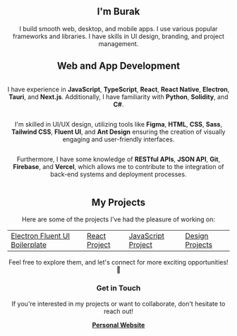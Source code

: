 <!-- Introduction -->
<div align="center">
  <h2>I'm Burak</h2>
  <p>I build smooth web, desktop, and mobile apps. I use various popular frameworks
and libraries. I have skills in UI design, branding, and project management.</p>
</div>

<!-- Skills and Technologies -->
<div align="center">
  <h2>Web and App Development</h2>
  
  <p style="display: inline-block; vertical-align: middle;">
    I have experience in
    <b>JavaScript</b>, 
    <b>TypeScript</b>, 
    <b>React</b>, 
    <b>React Native</b>, 
    <b>Electron</b>, 
    <b>Tauri</b>, and
    <b>Next.js</b>.
    Additionally, I have familiarity with
    <b>Python</b>, 
    <b>Solidity</b>, and
    <b>C#</b>.

  <p style="display: inline-block; vertical-align: middle;">
    I'm skilled in UI/UX design, utilizing tools like 
    <b>Figma</b>, 
    <b>HTML</b>, 
    <b>CSS</b>, 
    <b>Sass</b>, 
    <b>Tailwind CSS</b>, 
    <b>Fluent UI</b>, and
    <b>Ant Design</b>
    ensuring the creation of visually engaging and user-friendly interfaces.
  </p>
    
  <p style="display: inline-block; vertical-align: middle;">
    Furthermore, I have some knowledge of
    <b>RESTful APIs</b>,
    <b>JSON API</b>, 
    <b>Git</b>, 
    <b>Firebase</b>, and
    <b>Vercel</b>,
    which allows me to contribute to the integration of back-end systems and deployment processes.
  </p>
</div>

<!-- Projects Section -->
<div align="center">
  <h2>My Projects</h2>
  <p>Here are some of the projects I've had the pleasure of working on:</p>
  <table>
    <tr>
      <td><a href="https://github.com/burakunal28/electron-react-fluentui-boilerplate">Electron Fluent UI Boilerplate</a></td>
      <td><a href="https://github.com/burakunal28/love-your-cat">React Project</a></td>
      <td><a href="https://github.com/burakunal28/colorful-notes">JavaScript Project</a></td>
      <td><a href="https://www.figma.com/@burakunal">Design Projects</a></td>
    </tr>
  </table>
  <p>Feel free to explore them, and let's connect for more exciting opportunities! 🚀</p>
</div>

<!-- Contact Section -->
<div align="center">
  <h3>Get in Touch</h3>
  <p>If you're interested in my projects or want to collaborate, don't hesitate to reach out!</p>
  <a href="https://linktr.ee/burakunal28"><strong>Personal Website</strong></a>
</div>

